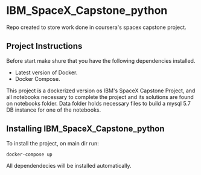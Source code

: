 # IBM_SpaceX_Capstone_python
Repo created to store work done in coursera's spacex capstone project.

## Project Instructions

Before start make shure that you have the following dependencies installed.
* Latest version of Docker.
* Docker Compose.

This project is  a dockerized version os IBM's SpaceX Capstone Project, and all notebooks necessary to complete the project and its solutions are found on notebooks folder.
Data folder holds necessary files to build a mysql 5.7 DB instance for one of the notebooks.

## Installing IBM_SpaceX_Capstone_python

To install the project, on main dir run:
```
docker-compose up
```
All dependendecies will be installed automatically.
